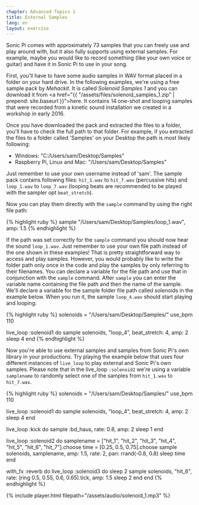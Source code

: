 ```yaml
---
chapter: Advanced Topics 1
title: External Samples
lang: en
layout: exercise
---
```


Sonic Pi comes with approximately 73 samples that you can freely use and play around with, but it also fully supports using external samples. For example, maybe you would like to record something (like your own voice or guitar) and have it in Sonic Pi to use in your song.

First, you'll have to have some audio samples in WAV format placed in a folder on your hard drive. In the following examples, we're using a free sample pack by *Mehackit*. It is called *Solenoid Samples 1* and you can download it from <a href="{{ "/assets/files/solenoid_samples_1.zip" | prepend: site.baseurl }}">here</a>. It contains 14 one-shot and looping samples that were recorded from a kinetic sound installation we created in a workshop in early 2016.

Once you have downloaded the pack and extracted the files to a folder, you'll have to check the full path to that folder. For example, if you extracted the files to a folder called 'Samples' on your Desktop the path is most likely following:

* Windows: "C:/Users/sam/Desktop/Samples" 
* Raspberry Pi, Linux and Mac: "/Users/sam/Desktop/Samples" 

Just remember to use your own username instead of 'sam'. The sample pack contains following files: `hit_1.wav` to `hit_7.wav` (percussive hits) and `loop_1.wav` to `loop_7.wav` (looping beats are recommended to be played with the sampler opt `beat_stretch`).

Now you can play them directly with the `sample` command by using the right file path:

{% highlight ruby %}
sample "/Users/sam/Desktop/Samples/loop_1.wav", amp: 1.5
{% endhighlight %}

If the path was set correctly for the `sample` command you should now hear the sound `loop_1.wav`. Just remember to use your own file path instead of the one shown in these examples! That is pretty straightforward way to access and play samples. However, you would probably like to write the folder path only once in the code and play the samples by only referring to their filenames. You can declare a variable for the file path and use that in conjunction with the `sample` command. After `sample` you can enter the variable name containing the file path and then the name of the sample. We'll declare a variable for the sample folder file path called solenoids in the example below. When you run it, the sample `loop_4.wav` should start playing and looping:

{% highlight ruby %}
solenoids = "/Users/sam/Desktop/Samples/"
use_bpm 110

live_loop :solenoid1 do
  sample solenoids, "loop_4", beat_stretch: 4, amp: 2
  sleep 4
end
{% endhighlight %}

Now you're able to use external samples and samples from Sonic Pi's own library in your productions. Try playing the example below that uses four different instances of `live_loop` to play external and Sonic Pi's own samples. Please note that in the live_loop `:solenoid2` we're using a variable `samplename` to randomly select one of the samples from `hit_1.wav` to `hit_7.wav`.

{% highlight ruby %}
solenoids = "/Users/sam/Desktop/Samples/"
use_bpm 110

live_loop :solenoid1 do
  sample solenoids, "loop_4", beat_stretch: 4, amp: 2
  sleep 4
end

live_loop :kick do
  sample :bd_haus, rate: 0.8, amp: 2
  sleep 1
end

live_loop :solenoid2 do
  samplename = ["hit_1", "hit_2", "hit_3", "hit_4", "hit_5", "hit_6", "hit_7"].choose
  time = [0.25, 0.5, 0.75].choose
  sample solenoids, samplename, amp: 1.5, rate: 2, pan: rrand(-0.8, 0.8)
  sleep time
end

with_fx :reverb do
  live_loop :solenoid3 do
    sleep 2
    sample solenoids, "hit_6", rate: (ring 0.5, 0.55, 0.6, 0.65).tick, amp: 1.5
    sleep 2
  end
end
{% endhighlight %}

{% include player.html filepath="/assets/audio/solenoid_1.mp3" %}
